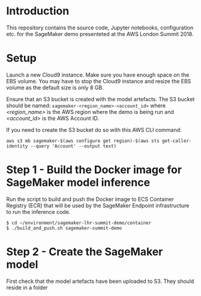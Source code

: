 # Introduction
This repository contains the source code, Jupyter notebooks, configuration etc. for the SageMaker demo presenteted at the AWS London Summit 2018.

# Setup

Launch a new Cloud9 instance. Make sure you have enough space on the EBS volume. You may have to stop the Cloud9 instance and resize the EBS volume as the default size is only 8 GB.

Ensure that an S3 bucket is created with the model artefacts. The S3 bucket should be named: ```sagemaker-<region_name>-<account_id>``` where *<region_name>* is the AWS region where the demo is being run and *<account_id>* is the AWS Account ID.

If you need to create the S3 bucket do so with this AWS CLI command:

```
aws s3 mb sagemaker-$(aws configure get region)-$(aws sts get-caller-identity --query 'Account' --output text)
```

# Step 1 - Build the Docker image for SageMaker model inference

Run the script to build and push the Docker image to ECS Container Registry (ECR) that will be used by the SageMaker Endpoint infrastructure to run the inference code.

```
$ cd ~/environment/sagemaker-lhr-summit-demo/container
$ ./build_and_push.sh sagemaker-summit-demo
```

# Step 2 - Create the SageMaker model

First check that the model artefacts have been uploaded to S3. They should reside in a folder 
